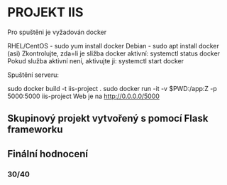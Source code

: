 # PROJEKT IIS
Pro spuštěni je vyžadován docker

RHEL/CentOS - sudo yum install docker
Debian - sudo apt install docker (asi)
Zkontrolujte, zda=li je sližba docker aktivní: systemctl status docker Pokud služba aktivní není, aktivujte ji: systemctl start docker

Spuštění serveru:

sudo docker build -t iis-project .
sudo docker run -it -v $PWD:/app:Z -p 5000:5000 iis-project
Web je na http://0.0.0.0/5000

## Skupinový projekt vytvořený s pomocí Flask frameworku

## Finální hodnocení 

### 30/40
